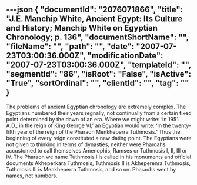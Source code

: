 ---json
{
  "documentId": "2076071866",
  "title": "J.E. Manchip White, Ancient Egypt: Its Culture and History; Manchip White on Egyptian Chronology; p. 136",
  "documentShortName": "",
  "fileName": "",
  "path": "",
  "date": "2007-07-23T03:00:36.000Z",
  "modificationDate": "2007-07-23T03:00:36.000Z",
  "templateId": "",
  "segmentId": "86",
  "isRoot": "False",
  "isActive": "True",
  "sortOrdinal": "",
  "clientId": "",
  "tag": ""
}
---

The problems of ancient Egyptian chronology are extremely complex. The Egyptians numbered their years regnally, not continually from a certain fixed point determined by the dawn of an era. Where we might write: ‘In 1951 A.D., in the reign of King George VI,’ an Egyptian would write: ‘In the twenty-fifth year of the reign of the Pharaoh Menkheperra Tuthmosis.’ Thus the beginning of every reign constituted a new dating point. The Egyptians were not given to thinking in terms of dynasties, neither were Pharoahs accustomed to call themselves Amenophis, Ramses or Tuthmosis I, II, III or IV. The Pharaoh we name Tuthmosis I is called in his monuments and official documents Akheperkara Tuthmosis, Tuthmosis II is Akheperenra Tuthmosis, Tuthmosis III is Menkheperra Tuthmosis, and so on. Pharaohs went by names, not numbers.
